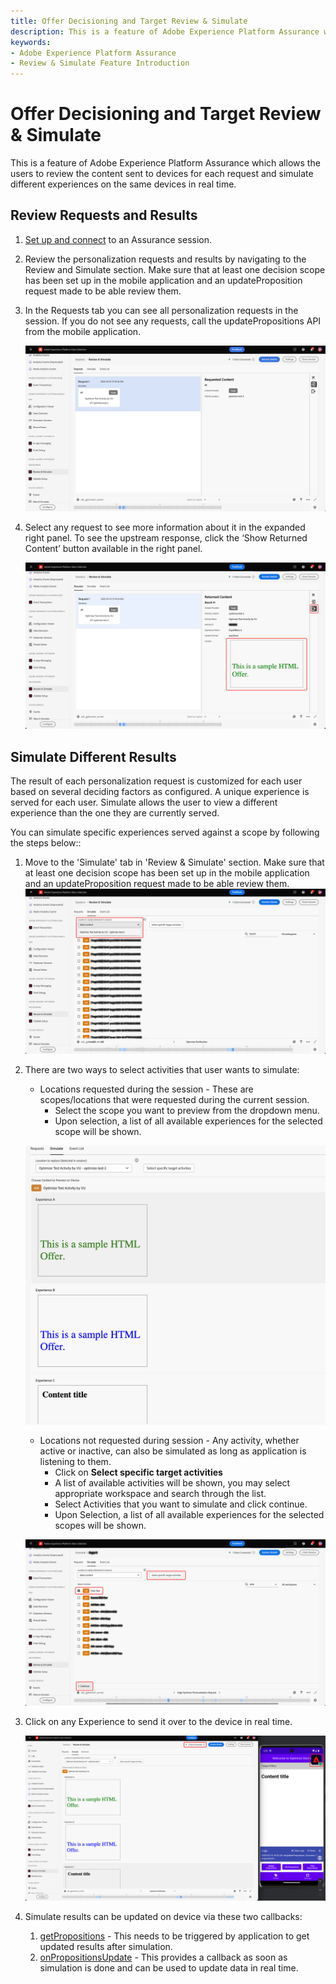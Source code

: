 ```yaml
---
title: Offer Decisioning and Target Review & Simulate
description: This is a feature of Adobe Experience Platform Assurance which allows the users to review the content sent to devices for each request and simulate different experiences on the same devices in real time.
keywords:
- Adobe Experience Platform Assurance
- Review & Simulate Feature Introduction
---
```


# Offer Decisioning and Target Review & Simulate

This is a feature of Adobe Experience Platform Assurance which allows the users to review the content sent to devices for each request and simulate different experiences on the same devices in real time.

## Review Requests and Results

1. [Set up and connect](./assurance-for-decisioning.md) to an Assurance session.
2. Review the personalization requests and results by navigating to the Review and Simulate section.
   Make sure that at least one decision scope has been set up in the mobile application and an updateProposition request made to be able review them.

3. In the Requests tab you can see all personalization requests in the session. If you do not see any requests, call the updatePropositions API from the mobile application.

   ![](./assets/review-simulate/assurance-review-tab.png)

4. Select any request to see more information about it in the expanded right panel. To see the upstream response, click the ‘Show Returned Content’ button available in the right panel.

   ![](./assets/review-simulate/assurance-result-preview.png)

## Simulate Different Results

The result of each personalization request is customized for each user based on several deciding factors as configured. A unique experience is served for each user. Simulate allows the user to view a different experience than the one they are currently served.

You can simulate specific experiences served against a scope by following the steps below::

1. Move to the 'Simulate' tab in 'Review & Simulate' section.
   Make sure that at least one decision scope has been set up in the mobile application and an updateProposition request made to be able review them.
   ![](./assets/review-simulate/assurance-simulate-tab.png)

2. There are two ways to select activities that user wants to simulate:
   * Locations requested during the session - These are scopes/locations that were requested during the current session.
      * Select the scope you want to preview from the dropdown menu.
      * Upon selection, a list of all available experiences for the selected scope will be shown.

   ![](./assets/review-simulate/assurance-simulate-options.png)

   * Locations not requested during session - Any activity, whether active or inactive, can also be simulated as long as application is listening to them.
      * Click on **Select specific target activities**
      * A list of available activities will be shown, you may select appropriate workspace and search through the list.
      * Select Activities that you want to simulate and click continue.
      * Upon Selection, a list of all available experiences for the selected scopes will be shown.

   ![](./assets/review-simulate/assurance-simulate-specific.png)

3. Click on any Experience to send it over to the device in real time.

   ![](./assets/review-simulate/assurance-simulate-device.png)

4. Simulate results can be updated on device via these two callbacks:
   1. [getPropositions](https://developer.adobe.com/client-sdks/edge/adobe-journey-optimizer-decisioning/api-reference/#getpropositions) - This needs to be triggered by application to get updated results after simulation.
   2. [onPropositionsUpdate](https://developer.adobe.com/client-sdks/edge/adobe-journey-optimizer-decisioning/api-reference/#onpropositionsupdate) - This provides a callback as soon as simulation is done and can be used to update data in real time.
